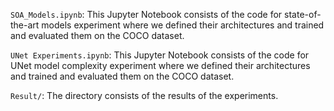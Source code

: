 `SOA_Models.ipynb`: This Jupyter Notebook consists of the code for state-of-the-art models experiment where we defined their 
architectures and trained and evaluated them on the COCO dataset.

`UNet Experiments.ipynb`: This Jupyter Notebook consists of the code for UNet model complexity experiment where we defined their 
architectures and trained and evaluated them on the COCO dataset.

`Result/`: The directory consists of the results of the experiments.